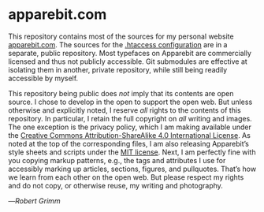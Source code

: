 # apparebit.com

This repository contains most of the sources for my personal website
[apparebit.com](https://apparebit.com). The sources for the [.htaccess
configuration](https://github.com/apparebit/server-configs-apache) are in a
separate, public repository. Most typefaces on Apparebit are commercially
licensed and thus not publicly accessible. Git submodules are effective at
isolating them in another, private repository, while still being readily
accessible by myself.

This repository being public does *not* imply that its contents are open source.
I chose to develop in the open to support the open web. But unless otherwise and
explicitly noted, I reserve *all* rights to the contents of this repository. In
particular, I retain the full copyright on *all* writing and images. The one
exception is the privacy policy, which I am making available under the [Creative
Commons Attribution-ShareAlike 4.0 International
License](https://creativecommons.org/licenses/by-sa/4.0/). As noted at the top
of the corresponding files, I am also releasing Apparebit’s style sheets and
scripts under the [MIT license](https://opensource.org/licenses/MIT). Next, I am
perfectly fine with you copying markup patterns, e.g., the tags and attributes I
use for accessibly marking up articles, sections, figures, and pullquotes.
That’s how we learn from each other on the open web. But please respect my
rights and do not copy, or otherwise reuse, my writing and photography.

—*Robert Grimm*
